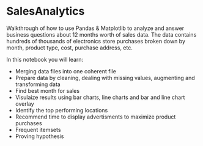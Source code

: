 # SalesAnalytics
Walkthrough of how to use Pandas &amp; Matplotlib to analyze and answer business questions about 12 months worth of sales data. The data contains hundreds of thousands of electronics store purchases broken down by month, product type, cost, purchase address, etc. 

In this notebook you will learn:
 - Merging data files into one coherent file
 - Prepare data by cleaning, dealing with missing values, augmenting and transforming data
 - Find best month for sales
 - Visulaize results using bar charts, line charts and bar and line chart overlay
 - Identify the top performing locations
 - Recommend time to display advertisments to maximize product purchases
 - Frequent itemsets
 - Proving hypothesis
